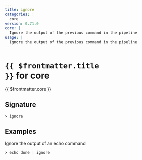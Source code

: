 ```yaml
---
title: ignore
categories: |
  core
version: 0.71.0
core: |
  Ignore the output of the previous command in the pipeline
usage: |
  Ignore the output of the previous command in the pipeline
---
```


# <code>{{ $frontmatter.title }}</code> for core

<div class='command-title'>{{ $frontmatter.core }}</div>

## Signature

```> ignore ```

## Examples

Ignore the output of an echo command
```shell
> echo done | ignore
```
